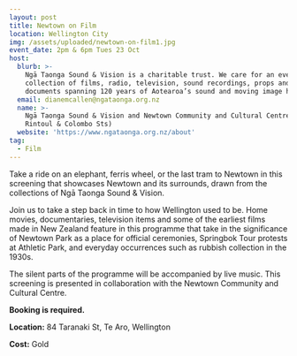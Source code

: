 ```yaml
---
layout: post
title: Newtown on Film
location: Wellington City
img: /assets/uploaded/newtown-on-film1.jpg
event_date: 2pm & 6pm Tues 23 Oct
host:
  blurb: >-
    Ngā Taonga Sound & Vision is a charitable trust. We care for an ever-growing
    collection of films, radio, television, sound recordings, props and
    documents spanning 120 years of Aotearoa’s sound and moving image history.
  email: dianemcallen@ngataonga.org.nz
  name: >-
    Ngā Taonga Sound & Vision and Newtown Community and Cultural Centre (Corner
    Rintoul & Colombo Sts)
  website: 'https://www.ngataonga.org.nz/about'
tag:
  - Film
---
```

Take a ride on an elephant, ferris wheel, or the last tram to Newtown in this screening that showcases Newtown and its surrounds, drawn from the collections of Ngā Taonga Sound & Vision. 

Join us to take a step back in time to how Wellington used to be. Home movies, documentaries, television items and some of the earliest films made in New Zealand feature in this programme that take in the significance of Newtown Park as a place for official ceremonies, Springbok Tour protests at Athletic Park, and everyday occurrences such as rubbish collection in the 1930s. 

The silent parts of the programme will be accompanied by live music. This screening is presented in collaboration with the Newtown Community and Cultural Centre.

**Booking is required.**

**Location:** 84 Taranaki St, Te Aro, Wellington

**Cost:** Gold
